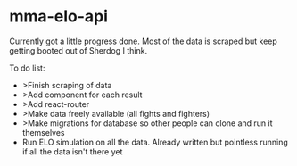# mma-elo-api

Currently got a little progress done. Most of the data is scraped but keep getting booted out of Sherdog I think.

To do list:
<ul>
    <li>>Finish scraping of data</li>
    <li>>Add component for each result</li>
    <li>>Add react-router</li>
    <li>>Make data freely available (all fights and fighters)</li>
    <li>>Make migrations for database so other people can clone and run it themselves</li>
    <li>Run ELO simulation on all the data. Already written but pointless running if all the data isn't there yet</li>
</ul>
